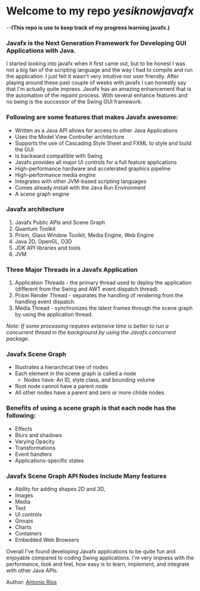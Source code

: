 # Welcome to my repo _yesiknowjavafx_
--**(This repo is use to keep track of my progress learning javafx.)**

### **Javafx is the Next Generation Framework for Developing GUI Applications with Java**.  
 I started looking into javafx when it first came out, but to be honest I was not a big fan of the scripting language and the way I had to compile and run the application. I just felt it wasn't very intuitive nor user friendly. After playing around these past couple of weeks with javafx I can honestly say that I'm actually quite impress. Javafx has an amazing enhancement that is the automation of the repaint process. With several enhance features and no being   is the successor of the Swing GUI framework.

### Following are some features that makes Javafx awesome:
 * Written as a Java API allows for access to other Java Applications
 * Uses the Model View Controller architecture
 * Supports the use of Cascading Style Sheet and FXML to style and build the GUI
 * Is backward compatible with Swing
 * Javafx provides all major UI controls for a full feature applications
 * High-performance hardware and accelerated graphics pipeline
 * High-performance media engine
 * Integrates with other JVM-based scripting languages
 * Comes already install with the Java Run Environment
 * A scene graph engine

### Javafx architecture
 1. Javafx Public APIs and Scene Graph  
 2. Quantum Toolkit
 3. Prism, Glass Window Toolkit, Media Engine, Web Engine
 4. Java 2D, OpenGL, D3D
 5. JDK API libraries and tools
 6. JVM

### Three Major Threads in a Javafx Application
1. Application Threads - the primary thread used to deploy the application (different from the Swing and AWT event dispatch thread)
2. Prism Render Thread - separates the handling of rendering from the handling event dispatch.
3. Media Thread - synchronizes the latest frames through the scene graph by using the application thread.

_Note: If some processing requires extensive time is better to run a concurrent thread in the background by using the Javafx.concurrent package._

### Javafx Scene Graph
* Illustrates a hierarchical tree of nodes
* Each element in the scene graph is called a node
  * Nodes have: An ID, style class, and bounding volume
* Root node cannot have a parent node
* All other nodes have a parent and zero or more childe nodes

### Benefits of using a scene graph is that each node has the following:
* Effects
* Blurs and shadows
* Varying Opacity
* Transformations
* Event handlers
* Applications-specific states

### Javafx Scene Graph API Nodes Include Many features
* Ability for adding shapes 2D and 3D,
* Images
* Media
* Text
* UI controls
* Groups
* Charts
* Containers
* Embedded Web Browsers

Overall I've found developing Javafx applications to be quite fun and enjoyable compared to coding Swing applications. I'm very impress with the performance, look and feel, how easy is to learn, implement, and integrate with other Java APIs.

Author: [Antonio Rios](www.linkedin.com/in/antonioriosjr)
